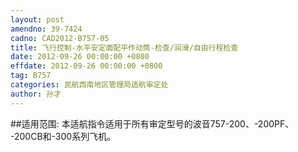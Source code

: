 ```yaml
---
layout: post
amendno: 39-7424
cadno: CAD2012-B757-05
title: 飞行控制-水平安定面配平作动筒-检查/润滑/自由行程检查
date: 2012-09-26 00:00:00 +0800
effdate: 2012-09-26 00:00:00 +0800
tag: B757
categories: 民航西南地区管理局适航审定处
author: 孙才
---
```


##适用范围:
本适航指令适用于所有审定型号的波音757-200、-200PF、 -200CB和-300系列飞机。

